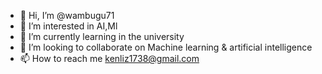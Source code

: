 - 👋 Hi, I’m @wambugu71
- 👀 I’m interested in AI,Ml
- 🌱 I’m currently learning in the university
- 💞️ I’m looking to collaborate on Machine learning & artificial intelligence
- 📫 How to reach me kenliz1738@gmail.com

<!---
wambugu71/wambugu71 is a ✨ special ✨ repository because its `README.md` (this file) appears on your GitHub profile.
You can click the Preview link to take a look at your changes.
--->
